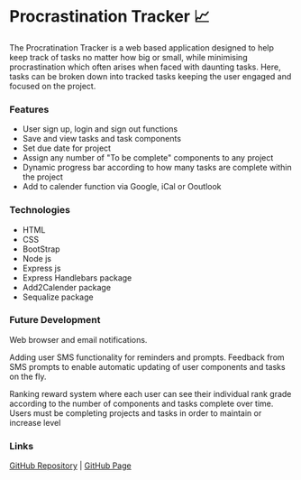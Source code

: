 # **Procrastination Tracker** :chart_with_upwards_trend:

The Procratination Tracker is a web based application designed to help keep track of tasks no matter how big or small, while minimising procrastination which often arises when faced with daunting tasks. Here, tasks can be broken down into tracked tasks keeping the user engaged and focused on the project.

### **Features**

* User sign up, login and sign out functions
* Save and view tasks and task components
* Set due date for project
* Assign any number of "To be complete" components to any project
* Dynamic progress bar according to how many tasks are complete within the project
* Add to calender function via Google, iCal or Ooutlook 


### **Technologies**

* HTML
* CSS
* BootStrap
* Node js
* Express js
* Express Handlebars package
* Add2Calender package
* Sequalize package

### **Future Development**

Web browser and email notifications.

Adding user SMS functionality for reminders and prompts. Feedback from SMS prompts to enable automatic updating of user components and tasks on the fly.

Ranking reward system where each user can see their individual rank grade according to the number of components and tasks complete over time. Users must be completing projects and tasks in order to maintain or increase level

### **Links**

[GitHub Repository](https://github.com/RichardtHopkins/Procrastination-Tracker) |
[GitHub Page](https://RichardtHopkins.github.io/Procrastination-Tracker/)

